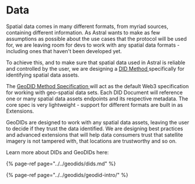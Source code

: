 # Data

Spatial data comes in many different formats, from myriad sources, containing different information. As Astral wants to make as few assumptions as possible about the use cases that the protocol will be used for, we are leaving room for devs to work with any spatial data formats - including ones that haven't been developed yet.

To achieve this, and to make sure that spatial data used in Astral is reliable and controlled by the user, we are designing a [DID Method ](https://w3c.github.io/did-core)specifically for identifying spatial data assets. 

The [GeoDID Method Specification ](../../geodids/geodid-core-specification/)will act as the default Web3 specification for working with geo-spatial data sets. Each DID Document will reference one or many spatial data assets endpoints and its respective metadata.  The core spec is very lightweight - support for different formats are built in as Extensions. 

GeoDIDs are designed to work with any spatial data assets, leaving the user to decide if they trust the data identified. We are designing best practices and advanced extensions that will help data consumers trust that satellite imagery is not tampered with, that locations are trustworthy and so on. 

Learn more about DIDs and GeoDIDs here:

{% page-ref page="../../geodids/dids.md" %}

{% page-ref page="../../geodids/geodid-intro/" %}



